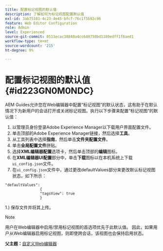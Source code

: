 ```yaml
---
title: 配置标记视图的默认值
description: 了解如何为标记视图配置默认值
exl-id: 3ab75101-4c23-4e45-bfcf-76c1f5b92c96
feature: Web Editor Configuration
role: Admin
level: Experienced
source-git-commit: 0513ecac38840a4cc649758bd1180edff1f8aed1
workflow-type: tm+mt
source-wordcount: '215'
ht-degree: 0%

---
```


# 配置标记视图的默认值 {#id223GN0M0NDC}

AEM Guides允许您在Web编辑器中配置“标记视图”的默认状态，这有助于在默认情况下为新用户的会话打开或关闭标记视图。执行以下步骤来配置“标记视图”的默认值：

1. 以管理员身份登录Adobe Experience Manager以下载用户界面配置文件。
1. 单击顶部的Adobe Experience Manager链接，然后选择&#x200B;**工具**。
1. 从工具列表中选择&#x200B;**指南**，然后单击&#x200B;**文件夹配置文件**。
1. 单击&#x200B;**全局配置文件**&#x200B;拼贴。
1. 选择&#x200B;**XML编辑器配置**&#x200B;选项卡，然后单击顶部的&#x200B;**编辑**&#x200B;图标。
1. 在&#x200B;**XML编辑器UI配置**&#x200B;部分中，单击&#x200B;**下载**&#x200B;图标以在本机系统上下载`ui_config.json`文件。
1. 在`ui_config.json`文件中，通过更改defaultValues部分来更改默认标记视图状态，如下所示：

```
"defaultValues":
                {
                "tagsView": true
                }
```

1.) 保存文件并将其上传。

>[!NOTE]
>
> 用户在Web编辑器中启用/禁用标记视图的首选项优先于此默认值。 因此，如果用户从Web编辑器启用标记视图，则即使跨会话，该视图也会保持启用状态。

**父主题：**[&#x200B;自定义Web编辑器](conf-web-editor.md)

